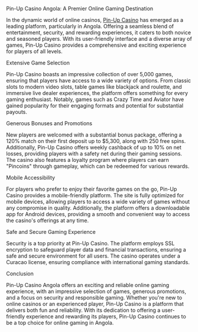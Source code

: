 Pin-Up Casino Angola: A Premier Online Gaming Destination

In the dynamic world of online casinos, <a href=https://pinup.ao/>Pin-Up Casino</a> has emerged as a leading platform, particularly in Angola. Offering a seamless blend of entertainment, security, and rewarding experiences, it caters to both novice and seasoned players. With its user-friendly interface and a diverse array of games, Pin-Up Casino provides a comprehensive and exciting experience for players of all levels.

Extensive Game Selection

Pin-Up Casino boasts an impressive collection of over 5,000 games, ensuring that players have access to a wide variety of options. From classic slots to modern video slots, table games like blackjack and roulette, and immersive live dealer experiences, the platform offers something for every gaming enthusiast. Notably, games such as Crazy Time and Aviator have gained popularity for their engaging formats and potential for substantial payouts.

Generous Bonuses and Promotions

New players are welcomed with a substantial bonus package, offering a 120% match on their first deposit up to $5,300, along with 250 free spins. Additionally, Pin-Up Casino offers weekly cashback of up to 10% on net losses, providing players with a safety net during their gaming sessions. The casino also features a loyalty program where players can earn "Pincoins" through gameplay, which can be redeemed for various rewards.

Mobile Accessibility

For players who prefer to enjoy their favorite games on the go, Pin-Up Casino provides a mobile-friendly platform. The site is fully optimized for mobile devices, allowing players to access a wide variety of games without any compromise in quality. Additionally, the platform offers a downloadable app for Android devices, providing a smooth and convenient way to access the casino's offerings at any time.

Safe and Secure Gaming Experience

Security is a top priority at Pin-Up Casino. The platform employs SSL encryption to safeguard player data and financial transactions, ensuring a safe and secure environment for all users. The casino operates under a Curacao license, ensuring compliance with international gaming standards.

Conclusion

Pin-Up Casino Angola offers an exciting and reliable online gaming experience, with an impressive selection of games, generous promotions, and a focus on security and responsible gaming. Whether you're new to online casinos or an experienced player, Pin-Up Casino is a platform that delivers both fun and reliability. With its dedication to offering a user-friendly experience and rewarding its players, Pin-Up Casino continues to be a top choice for online gaming in Angola.
